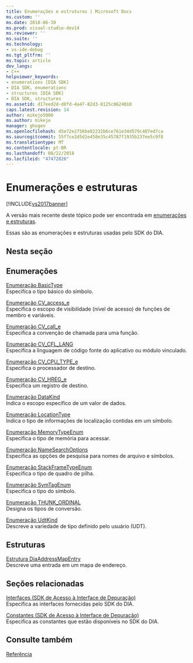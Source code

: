 ```yaml
---
title: Enumerações e estruturas | Microsoft Docs
ms.custom: ''
ms.date: 2018-06-30
ms.prod: visual-studio-dev14
ms.reviewer: ''
ms.suite: ''
ms.technology:
- vs-ide-debug
ms.tgt_pltfrm: ''
ms.topic: article
dev_langs:
- C++
helpviewer_keywords:
- enumerations [DIA SDK]
- DIA SDK, enumerations
- structures [DIA SDK]
- DIA SDK, structures
ms.assetid: d17eed2d-d8fd-4a47-82d3-8125c0624010
caps.latest.revision: 14
author: mikejo5000
ms.author: mikejo
manager: ghogen
ms.openlocfilehash: d5e72e2756be82232b6ce761e34d579c487ed7ca
ms.sourcegitcommit: 55f7ce2d5d2e458e35c45787f1935b237ee5c9f8
ms.translationtype: MT
ms.contentlocale: pt-BR
ms.lasthandoff: 08/22/2018
ms.locfileid: "47472826"
---
```

# <a name="enumerations-and-structures"></a>Enumerações e estruturas
[!INCLUDE[vs2017banner](../../includes/vs2017banner.md)]

A versão mais recente deste tópico pode ser encontrada em [enumerações e estruturas](https://docs.microsoft.com/visualstudio/debugger/debug-interface-access/enumerations-and-structures).  
  
Essas são as enumerações e estruturas usadas pelo SDK do DIA.  
  
## <a name="in-this-section"></a>Nesta seção  
  
## <a name="enumerations"></a>Enumerações  
 [Enumeração BasicType](../../debugger/debug-interface-access/basictype.md)  
 Especifica o tipo básico do símbolo.  
  
 [Enumeração CV_access_e](../../debugger/debug-interface-access/cv-access-e.md)  
 Especifica o escopo de visibilidade (nível de acesso) de funções de membro e variáveis.  
  
 [Enumeração CV_call_e](../../debugger/debug-interface-access/cv-call-e.md)  
 Especifica a convenção de chamada para uma função.  
  
 [Enumeração CV_CFL_LANG](../../debugger/debug-interface-access/cv-cfl-lang.md)  
 Especifica a linguagem de código fonte do aplicativo ou módulo vinculado.  
  
 [Enumeração CV_CPU_TYPE_e](../../debugger/debug-interface-access/cv-cpu-type-e.md)  
 Especifica o processador de destino.  
  
 [Enumeração CV_HREG_e](../../debugger/debug-interface-access/cv-hreg-e.md)  
 Especifica um registro de destino.  
  
 [Enumeração DataKind](../../debugger/debug-interface-access/datakind.md)  
 Indica o escopo específico de um valor de dados.  
  
 [Enumeração LocationType](../../debugger/debug-interface-access/locationtype.md)  
 Indica o tipo de informações de localização contidas em um símbolo.  
  
 [Enumeração MemoryTypeEnum](../../debugger/debug-interface-access/memorytypeenum.md)  
 Especifica o tipo de memória para acessar.  
  
 [Enumeração NameSearchOptions](../../debugger/debug-interface-access/namesearchoptions.md)  
 Especifica as opções de pesquisa para nomes de arquivo e símbolos.  
  
 [Enumeração StackFrameTypeEnum](../../debugger/debug-interface-access/stackframetypeenum.md)  
 Especifica o tipo de quadro de pilha.  
  
 [Enumeração SymTagEnum](../../debugger/debug-interface-access/symtagenum.md)  
 Especifica o tipo do símbolo.  
  
 [Enumeração THUNK_ORDINAL](../../debugger/debug-interface-access/thunk-ordinal.md)  
 Designa os tipos de conversão.  
  
 [Enumeração UdtKind](../../debugger/debug-interface-access/udtkind.md)  
 Descreve a variedade de tipo definido pelo usuário (UDT).  
  
## <a name="structures"></a>Estruturas  
 [Estrutura DiaAddressMapEntry](../../debugger/debug-interface-access/diaaddressmapentry.md)  
 Descreve uma entrada em um mapa de endereço.  
  
## <a name="related-sections"></a>Seções relacionadas  
 [Interfaces (SDK de Acesso à Interface de Depuração)](../../debugger/debug-interface-access/interfaces-debug-interface-access-sdk.md)  
 Especifica as interfaces fornecidas pelo SDK do DIA.  
  
 [Constantes (SDK de Acesso à Interface de Depuração)](../../debugger/debug-interface-access/constants-debug-interface-access-sdk.md)  
 Especifica as constantes que estão disponíveis no SDK do DIA.  
  
## <a name="see-also"></a>Consulte também  
 [Referência](../../debugger/debug-interface-access/debug-interface-access-sdk-reference.md)



